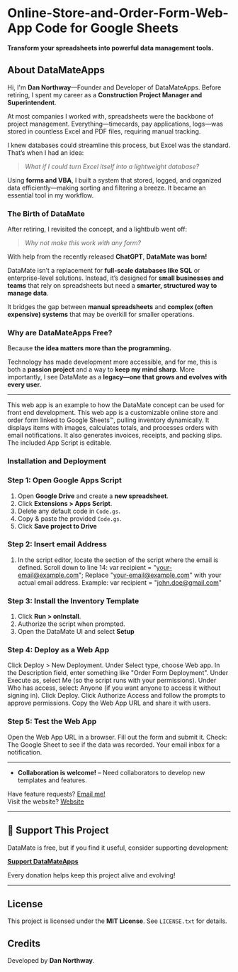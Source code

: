 # Online-Store-and-Order-Form-Web-App Code for Google Sheets  
**Transform your spreadsheets into powerful data management tools.**  

## About DataMateApps  
Hi, I'm **Dan Northway**—Founder and Developer of DataMateApps. Before retiring, I spent my career as a **Construction Project Manager and Superintendent**.  

At most companies I worked with, spreadsheets were the backbone of project management. Everything—timecards, pay applications, logs—was stored in countless Excel and PDF files, requiring manual tracking.  

I knew databases could streamline this process, but Excel was the standard. That’s when I had an idea:  
> *What if I could turn Excel itself into a lightweight database?*  

Using **forms and VBA**, I built a system that stored, logged, and organized data efficiently—making sorting and filtering a breeze. It became an essential tool in my workflow.  

### The Birth of DataMate  
After retiring, I revisited the concept, and a lightbulb went off:  
> *Why not make this work with any form?*  

With help from the recently released **ChatGPT**, **DataMate was born!**  

DataMate isn’t a replacement for **full-scale databases like SQL** or enterprise-level solutions. Instead, it’s designed for **small businesses and teams** that rely on spreadsheets but need a **smarter, structured way to manage data**.  

It bridges the gap between **manual spreadsheets** and **complex (often expensive) systems** that may be overkill for smaller operations.  

### Why are DataMateApps Free?  
Because **the idea matters more than the programming.**  

Technology has made development more accessible, and for me, this is both a **passion project** and a way to **keep my mind sharp**. More importantly, I see DataMate as a **legacy—one that grows and evolves with every user.**  

---
This web app is an example to how the DataMate concept can be used for front end development. This web app is a customizable online store and order form linked to Google Sheets™, pulling inventory dynamically. It displays items with images, calculates totals, and processes orders with email notifications. It also generates invoices, receipts, and packing slips. The included App Script is editable.
### Installation and Deployment  

### Step 1: Open Google Apps Script  
1. Open **Google Drive** and create a **new spreadsheet**.  
2. Click **Extensions > Apps Script**.  
3. Delete any default code in `Code.gs`.  
4. Copy & paste the provided `Code.gs`.  
5. Click **Save project to Drive**

### Step 2: Insert email Address
1. In the script editor, locate the section of the script where the email is defined.
Scroll down to line 14:
var recipient = "your-email@example.com";
Replace "your-email@example.com" with your actual email address.
Example:
var recipient = "john.doe@gmail.com"

### Step 3: Install the Inventory Template  
1. Click **Run > onInstall**.  
2. Authorize the script when prompted.
3. Open the DataMate UI and select **Setup**

### Step 4: Deploy as a Web App
Click Deploy > New Deployment.
Under Select type, choose Web app.
In the Description field, enter something like "Order Form Deployment".
Under Execute as, select Me (so the script runs with your permissions).
Under Who has access, select:
Anyone (if you want anyone to access it without signing in).
Click Deploy.
Click Authorize Access and follow the prompts to approve permissions.
Copy the Web App URL and share it with users.

### Step 5: Test the Web App
Open the Web App URL in a browser.
Fill out the form and submit it.
Check:
The Google Sheet to see if the data was recorded.
Your email inbox for a notification.   

---

- **Collaboration is welcome!** – Need collaborators to develop new templates and features. 

Have feature requests? [Email me!](mailto:datamateapp@gmail.com)  
Visit the website? [Website](https://datamateapp.github.io/)

---

## 💙 Support This Project  

DataMate is free, but if you find it useful, consider supporting development:  

[**Support DataMateApps**](https://datamateapp.github.io/Donate%205%20per%20mo.html)  

Every donation helps keep this project alive and evolving!  

---

## License  
This project is licensed under the **MIT License**. See `LICENSE.txt` for details.  

## Credits  
Developed by **Dan Northway**.  

